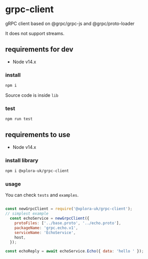 # grpc-client

gRPC client based on @grpc/grpc-js and @grpc/proto-loader

It does not support streams.

## requirements for dev

* Node v14.x

### install

```sh
npm i
```

Source code is inside `lib`

### test

```sh
npm run test
```

## requirements to use

* Node v14.x

### install library

```sh
npm i @xplora-uk/grpc-client
```

### usage

You can check `tests` and `examples`.

```javascript

const newGrpcClient = require('@xplora-uk/grpc-client');
// simplest example
  const echoService = newGrpcClient({
    protoFiles: ['../base.proto', '../echo.proto'],
    packageName: 'grpc.echo.v1',
    serviceName: 'EchoService',
    host,
  });

const echoReply = await echoService.Echo({ data: 'hello ' });
```
